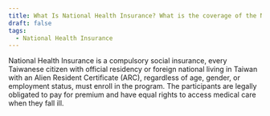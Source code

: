 ```yaml
---
title: What Is National Health Insurance? What is the coverage of the NHI program?
draft: false
tags:
  - National Health Insurance
---
```

National Health Insurance is a compulsory social insurance, every Taiwanese citizen with official residency or foreign national living in Taiwan with an Alien Resident Certificate (ARC), regardless of age, gender, or employment status, must enroll in the program. The participants are legally obligated to pay for premium and have equal rights to access medical care when they fall ill.